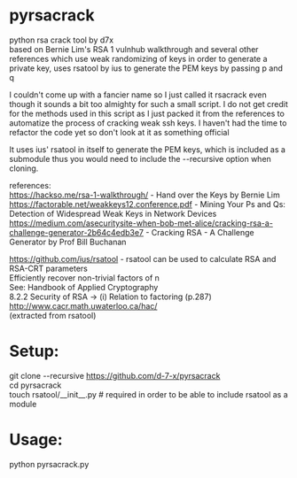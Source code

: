 # pyrsacrack
python rsa crack tool by d7x  
based on Bernie Lim's RSA 1 vulnhub walkthrough and several other references which use weak randomizing of keys in order to generate a private key, uses rsatool by ius to generate the PEM keys by passing p and q  

I couldn't come up with a fancier name so I  just called it rsacrack even though it sounds a bit too almighty for such a small script. I do not get credit for the methods used in this script as I just packed it from the references to automatize the process of cracking weak ssh keys. I haven't had the time to refactor the code yet so don't look at it as something official  

It uses ius' rsatool in itself to generate the PEM keys, which is included as a submodule thus you would need to include the --recursive option when cloning.  

references:  
https://hackso.me/rsa-1-walkthrough/ - Hand over the Keys by Bernie Lim  
https://factorable.net/weakkeys12.conference.pdf - Mining Your Ps and Qs: Detection of Widespread Weak Keys in Network Devices  https://medium.com/asecuritysite-when-bob-met-alice/cracking-rsa-a-challenge-generator-2b64c4edb3e7 - Cracking RSA - A Challenge Generator by Prof Bill Buchanan  

https://github.com/ius/rsatool - rsatool can be used to calculate RSA and RSA-CRT parameters  
Efficiently recover non-trivial factors of n  
See: Handbook of Applied Cryptography  
8.2.2 Security of RSA -> (i) Relation to factoring (p.287)  
http://www.cacr.math.uwaterloo.ca/hac/  
(extracted from rsatool)

# Setup: 
git clone --recursive https://github.com/d-7-x/pyrsacrack  
cd pyrsacrack  
touch rsatool/\_\_init\_\_.py # required in order to be able to include rsatool as a module  

# Usage:

python pyrsacrack.py
